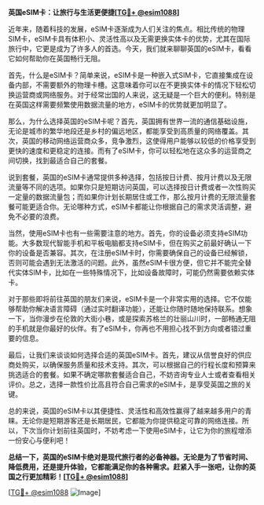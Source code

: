 **英国eSIM卡：让旅行与生活更便捷[[TG💪+ @esim1088](https://t.me/s/esim1088)]**

近年来，随着科技的发展，eSIM卡逐渐成为人们关注的焦点。相比传统的物理SIM卡，eSIM卡具有体积小、灵活性高以及无需更换实体卡的优势，尤其在国际旅行中，它更是成为了许多人的首选。今天，我们就来聊聊英国的eSIM卡，看看它如何帮助你在英国畅行无阻。

首先，什么是eSIM卡？简单来说，eSIM卡是一种嵌入式SIM卡，它直接集成在设备内部，不需要额外的物理卡槽。这意味着你可以在不更换实体卡的情况下轻松切换运营商或网络服务。对于经常出国的人来说，这无疑是一个巨大的便利。特别是在英国这样需要频繁使用数据流量的地方，eSIM卡的优势就更加明显了。

那么，为什么选择英国的eSIM卡呢？首先，英国拥有世界一流的通信基础设施，无论是城市的繁华地段还是乡村的偏远地区，都能享受到高质量的网络覆盖。其次，英国的移动网络运营商众多，竞争激烈，这使得用户能够以较低的价格享受到更快的速度和更稳定的连接。而有了eSIM卡，你可以轻松地在这众多的运营商之间切换，找到最适合自己的套餐。

说到套餐，英国的eSIM卡通常提供多种选择，包括按日计费、按月计费以及无限流量等不同的选项。如果你只是短期访问英国，可以选择按日计费或者一次性购买一定量的数据流量包；而如果你计划长期居住或工作，那么按月计费的无限流量套餐可能更适合你。无论哪种方式，eSIM卡都能让你根据自己的需求灵活调整，避免不必要的浪费。

当然，使用eSIM卡也有一些需要注意的地方。首先，你的设备必须支持eSIM功能。大多数现代智能手机和平板电脑都支持eSIM卡，但在购买之前最好确认一下你的设备是否兼容。其次，在注册eSIM卡时，你需要确保自己的设备已经解锁，否则可能会遇到无法激活的问题。此外，虽然eSIM卡很方便，但它并不能完全替代实体SIM卡，比如在一些特殊情况下，比如设备故障时，可能仍然需要依赖实体卡。

对于那些即将前往英国的朋友们来说，eSIM卡是一个非常实用的选择。它不仅能够帮助你解决语言障碍（通过实时翻译功能），还能让你随时随地保持联系。想象一下，当你漫步在伦敦的大街小巷，或是探索苏格兰的壮丽山川时，一部畅通无阻的手机就是你最好的伙伴。有了eSIM卡，你再也不用担心找不到方向或者错过重要的信息。

最后，让我们来谈谈如何选择合适的英国eSIM卡。首先，建议从信誉良好的供应商处购买，以确保服务质量和技术支持。其次，可以根据自己的行程长度和预算来挑选适合的套餐。如果不确定哪款套餐适合自己，不妨咨询专业人士或者查看相关评价。总之，选择一款性价比高且符合自己需求的eSIM卡，是享受英国之旅的关键。

总的来说，英国的eSIM卡以其便捷性、灵活性和高效性赢得了越来越多用户的青睐。无论你是短期游客还是长期居民，它都能为你提供稳定可靠的网络连接。所以，下次当你计划前往英国时，不妨考虑一下使用eSIM卡，让它为你的旅程增添一份安心与便利吧！

**总结一下，英国的eSIM卡绝对是现代旅行者的必备神器。无论是为了节省时间、降低费用，还是提升体验，它都能满足你的各种需求。赶紧入手一张吧，让你的英国之行更加精彩！[[TG💪+ @esim1088](https://t.me/s/esim1088)]**

[[TG💪+ @esim1088](https://t.me/s/esim1088) ![Image](https://i.postimg.cc/4NQfJmqS/Snipaste-2025-05-13-00-14-12.png)]